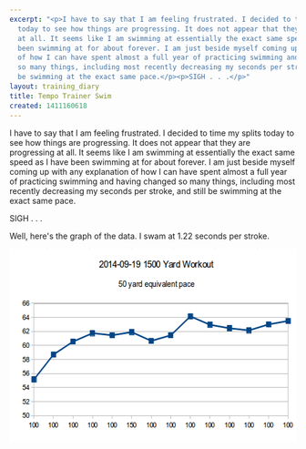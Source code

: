 ```yaml
---
excerpt: "<p>I have to say that I am feeling frustrated. I decided to time my splits
  today to see how things are progressing. It does not appear that they are progressing
  at all. It seems like I am swimming at essentially the exact same speed as I have
  been swimming at for about forever. I am just beside myself coming up with any explanation
  of how I can have spent almost a full year of practicing swimming and having changed
  so many things, including most recently decreasing my seconds per stroke, and still
  be swimming at the exact same pace.</p><p>SIGH . . .</p>"
layout: training_diary
title: Tempo Trainer Swim
created: 1411160618
---
```

<p>I have to say that I am feeling frustrated. I decided to time my splits today to see how things are progressing. It does not appear that they are progressing at all. It seems like I am swimming at essentially the exact same speed as I have been swimming at for about forever. I am just beside myself coming up with any explanation of how I can have spent almost a full year of practicing swimming and having changed so many things, including most recently decreasing my seconds per stroke, and still be swimming at the exact same pace.</p><p>SIGH . . .</p><p>Well, here's the graph of the data. I swam at 1.22 seconds per stroke.</p><p><img src="/sites/blog.marceisaacson.com/files/uploads/2014-09-19-tempo-trainer.png" alt="2014-09-19 15X100 yard 50 yard equivalent pace chart" width="561" height="339" /></p>
